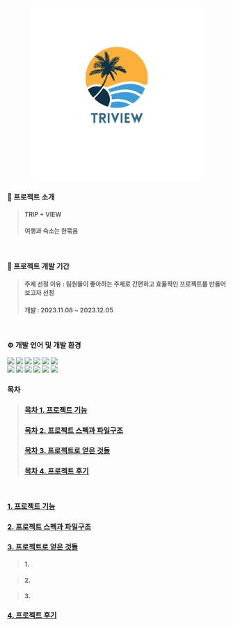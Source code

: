 <div align="center">
<img src="SistFinalProject/src/main/resources/static/TRIVIEW.png" width="400">
</div>

### 📍 프로젝트 소개
> 
> #### TRIP + VIEW
> #### 여행과 숙소는 한묶음

<br/>

### 📆 프로젝트 개발 기간
> #### 주제 선정 이유 : 팀원들이 좋아하는 주제로 간편하고 효율적인 프로젝트를 만들어보고자 선정
> #### 개발 : 2023.11.08 ~ 2023.12.05

<br/>

### ⚙️ 개발 언어 및 개발 환경
<div> 
  <img src="https://img.shields.io/badge/java-007396?style=for-the-badge&logo=java&logoColor=white">
  <img src="https://img.shields.io/badge/javascript-F7DF1E?style=for-the-badge&logo=javascript&logoColor=black"> 
  <img src="https://img.shields.io/badge/html5-E34F26?style=for-the-badge&logo=html5&logoColor=white"> 
  <img src="https://img.shields.io/badge/css-1572B6?style=for-the-badge&logo=css3&logoColor=white"> 
  <img src="https://img.shields.io/badge/bootstrap-7952B3?style=for-the-badge&logo=bootstrap&logoColor=white">
  <img src="https://img.shields.io/badge/jquery-0769AD?style=for-the-badge&logo=jquery&logoColor=white">

  <br>
  
  <img src="https://img.shields.io/badge/spring-6DB33F?style=for-the-badge&logo=spring&logoColor=white">
  <img src="https://img.shields.io/badge/apache tomcat-F8DC75?style=for-the-badge&logo=apachetomcat&logoColor=white">
  <img src="https://img.shields.io/badge/mysql-4479A1?style=for-the-badge&logo=mysql&logoColor=white"> 
  <img src="https://img.shields.io/badge/amazonaws-232F3E?style=for-the-badge&logo=amazonaws&logoColor=white"> 
  <img src="https://img.shields.io/badge/github-181717?style=for-the-badge&logo=github&logoColor=white">
  <img src="https://img.shields.io/badge/git-F05032?style=for-the-badge&logo=git&logoColor=white">
</div>

### 목차

> ### [목차 1. 프로젝트 기능](#1-프로젝트-기능)
>
>
> ### [목차 2. 프로젝트 스펙과 파일구조](#2-프로젝트-스펙과-파일구조)
>
> ### [목차 3. 프로젝트로 얻은 것들](#3-프로젝트로-얻은-것들)
>
>
> ### [목차 4. 프로젝트 후기](#4-프로젝트-후기)
>
<br/>

### [1. 프로젝트 기능](#목차-1-프로젝트-기능)

### [2. 프로젝트 스펙과 파일구조](#목차-2-프로젝트-스펙과-파일구조)

### [3. 프로젝트로 얻은 것들](#목차-3-프로젝트로-얻은-것들)

> #### 1. 

> #### 2. 

> #### 3.

### [4. 프로젝트 후기](#목차-4-프로젝트-후기)
